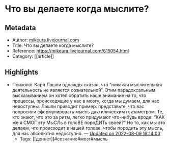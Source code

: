# Что вы делаете когда мыслите?

## Metadata
- Author: [mikeura.livejournal.com]()
- Title: Что вы делаете когда мыслите?
- Reference: https://mikeura.livejournal.com/615054.html
- Category: [[article]]

## Highlights
- Психолог Карл Лашли однажды сказал, что “никакая мыслительная деятельность не является сознательной”. Этим парадоксальным высказыванием он хотел обратить наше внимание на то, что процессы, происходящие у нас в мозгу, когда мы думаем, для нас недоступны. Лашли приводит пример: представьте, что вас попросили сформулировать мысль дактилическим гекзаметром. Те, кто знают, что это за ритм, легко придумают что-нибудь вроде: “КАК же я СМОГ эту МыСЛь в голоВЕ пороДИТь своей?” Но то, как мы это делаем, что происходит в нашей голове, чтобы породить эту мысль, для нас абсолютно недоступно. — [Updated on 2022-08-09 19:14:03](https://hyp.is/SRPmYhf-Ee2_4du-V9mYqA/mikeura.livejournal.com/615054.html)
   - Tags: [[деннет]]#сознание#мозг#мысль
